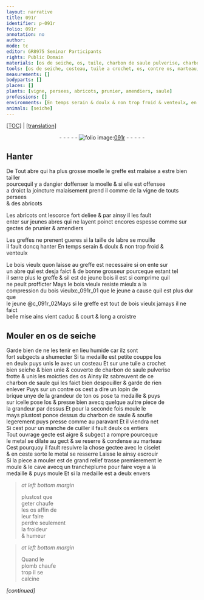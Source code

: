 ```yaml
---
layout: narrative
title: 091r
identifier: p-091r
folio: 091r
annotation: no
author:
mode: tc
editor: GR8975 Seminar Participants
rights: Public Domain
materials: [os de seiche, os, tuile, charbon de saule pulverise, charbon de saule, brique, metal, plomb]
tools: [os de seiche, costeau, tuile a crochet, os, contre os, marteau, ciselet, moule, trancheplume]
measurements: []
bodyparts: []
places: []
plants: [vigne, persees, abricots, prunier, amendiers, saule]
professions: []
environments: [En temps serain & doulx & non trop froid & venteulx, en lieu humide]
animals: [seiche]
---
```


 <p><a href="{{ site.baseurl }}/diplomatic/">[TOC]</a> | <a href="{{ site.baseurl }}/texts/p-091r_tl/" target="_blank">[translation]</a></p><div class="folio" align="center">- - - - - <a href="http://gallica.bnf.fr/ark:/12148/btv1b10500001g/f187.image" target="_blank"><img src="https://cu-mkp.github.io/2017-workshop-edition/assets/photo-icon.png" alt="folio image: " style="display:inline-block; margin-bottom:-3px;"/>091r</a> - - - - - </div>  
  

## Hanter

 
De Tout abre qui ha plus grosse moelle <span class="add">le greffe</span> est malaise a <span class="del">estre</span> <span class="add">bien</span> tailler<br/> pourcequil y a dangier doffenser la moelle & si elle est offensee<br/> a droict la joincture malaisem<span class="exp">ent</span> prend il co<span class="exp">mm</span>e de la <span class="pa">vigne</span> de touts <span class="pa">persees</span><br/> & des <span class="pa">abricots</span>
 
Les <span class="pa">abricots</span> ont lescorce fort deliee & par ainsy il les fault<br/> enter sur jeunes abres qui ne layent poinct encores espesse co<span class="exp">mm</span>e sur<br/> gectes de <span class="pa">prunier</span> & <span class="pa">amendiers</span>
 
Les greffes ne <span class="del"><span class="ill"></span></span> prenent gueres si la taille de labre se mouille<br/> il fault doncq hanter <span class="env">En temps serain & doulx & non trop froid &<br/> venteulx</span>
 
Le bois vieulx quon laisse au greffe est necessaire si on ente sur<br/> un abre qui est desja faict & de bonne grosseur pourceque estant tel<br/> il serre plus le greffe & sil est de jeune bois il est si comprime quil<br/> ne peult profficter Mays le bois vieulx resiste mieulx a la<br/> compression du bois vieulxc_091r_01 <span class="del">que le jeune</span> a cause quil est plus dur que<br/> le jeune @c_091r_02Mays si le greffe est tout de bois vieulx jamays il ne faict<br/> belle mise ains vient caduc & court & long a croistre

 
  

## Mouler en <span class="tl"><span class="m">os de <span class="al">seiche</span></span></span>

 
Garde bien de ne les tenir <span class="env">en lieu humide</span> car ilz sont<br/> fort subgects a shumecter Si ta medaille est petite couppe l<span class="m">os</span><br/> en deulx puys unis le avec un <span class="tl">costeau</span> Et sur une <span class="tl"><span class="m">tuile</span> a crochet</span><br/> bien seiche & bien unie & couverte de <span class="m">charbon de <span class="pa">saule</span> pulverise</span><br/> frotte & unis les moicties des <span class="tl"><span class="m">os</span></span> Ainsy ilz sabreuvent de ce<br/> <span class="m">charbon de <span class="pa">saule</span></span> qui les faict bien despouiller & garde de rien<br/> enlever Puys sur un <span class="tl">contre os</span> cest a dire un lopin de<br/> <span class="m">brique</span> unye de la grandeur de ton <span class="tl"><span class="m">os</span></span> pose ta medaille & puys<br/> sur icelle pose l<span class="tl"><span class="m">os</span></span> & presse bien avecq quelque aultre piece de<br/> la grandeur par dessus Et pour la seconde fois moule le<br/> mays plustost ponce dessus du <span class="m">charbon de <span class="pa">saule</span></span> & soufle<br/> legerement puys presse co<span class="exp">mm</span>e au paravant Et il viendra net<br/> Si cest pour un manche de cuiller il fault deulx <span class="tl"><span class="m">os</span></span> entiers<br/> Tout ouvrage gecte est aigre & subgect a rompre pourceque<br/> le <span class="m">metal</span> se dilate au gect & se reserre & condense au <span class="tl">marteau</span><br/> Cest pourquoy il fault resuivre la chose gectee avec le <span class="tl">ciselet</span><br/> & en ceste sorte le <span class="m">metal</span> se resserre Laisse le ainsy escrouir<br/> Si la piece a mouler est de grand relief trasse premierem<span class="exp">ent</span> le<br/> <span class="tl">moule</span> & le cave avecq un <span class="tl">trancheplume</span> pour faire voye a la<br/> medaille & puys moule Et si la medaille est a deulx envers
 
> *at left bottom margin*
> 
> 
>  plustost que<br/> geter chaufe<br/> les <span class="tl"><span class="m">os</span></span> affin de<br/> leur faire<br/> perdre seulem<span class="exp">ent</span><br/> la froideur<br/> & humeur
 
> *at left bottom margin*
> 
> 
>  Quand le<br/> <span class="m">plomb</span> chaufe<br/> trop il se<br/> calcine
 
*[continued]*
 
 
